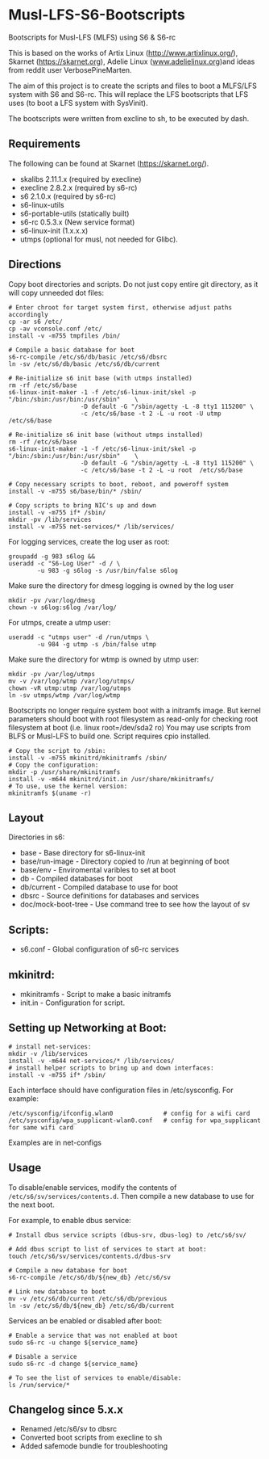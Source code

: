 # Musl-LFS-S6-Bootscripts
Bootscripts for Musl-LFS (MLFS) using S6 & S6-rc

This is based on the works of Artix Linux (http://www.artixlinux.org/), Skarnet (https://skarnet.org), Adelie Linux (www.adelielinux.org)and ideas from reddit user VerbosePineMarten.

The aim of this project is to create the scripts and files to boot a MLFS/LFS system with S6 and S6-rc. This will replace the LFS bootscripts that LFS uses (to boot a LFS system with SysVinit).

The bootscripts were written from excline to sh, to be executed by dash.

## Requirements

The following can be found at Skarnet (https://skarnet.org/).
  * skalibs 2.11.1.x (required by execline)
  * execline 2.8.2.x (required by s6-rc)
  * s6 2.1.0.x (required by s6-rc)
  * s6-linux-utils
  * s6-portable-utils (statically built)
  * s6-rc 0.5.3.x (New service format)
  * s6-linux-init (1.x.x.x)
  * utmps (optional for musl, not needed for Glibc).

## Directions

Copy boot directories and scripts. Do not just copy entire git directory, as it will copy unneeded dot files:
```
# Enter chroot for target system first, otherwise adjust paths accordingly
cp -ar s6 /etc/
cp -av vconsole.conf /etc/
install -v -m755 tmpfiles /bin/

# Compile a basic database for boot
s6-rc-compile /etc/s6/db/basic /etc/s6/dbsrc 
ln -sv /etc/s6/db/basic /etc/s6/db/current

# Re-initialize s6 init base (with utmps installed)
rm -rf /etc/s6/base
s6-linux-init-maker -1 -f /etc/s6-linux-init/skel -p "/bin:/sbin:/usr/bin:/usr/sbin"    \
                    -D default -G "/sbin/agetty -L -8 tty1 115200" \
                    -c /etc/s6/base -t 2 -L -u root -U utmp /etc/s6/base

# Re-initialize s6 init base (without utmps installed)
rm -rf /etc/s6/base
s6-linux-init-maker -1 -f /etc/s6-linux-init/skel -p "/bin:/sbin:/usr/bin:/usr/sbin"    \
                    -D default -G "/sbin/agetty -L -8 tty1 115200" \
                    -c /etc/s6/base -t 2 -L -u root  /etc/s6/base

# Copy necessary scripts to boot, reboot, and poweroff system
install -v -m755 s6/base/bin/* /sbin/

# Copy scripts to bring NIC's up and down
install -v -m755 if* /sbin/
mkdir -pv /lib/services
install -v -m755 net-services/* /lib/services/
```

For logging services, create the log user as root:
```
groupadd -g 983 s6log &&
useradd -c "S6-Log User" -d / \
        -u 983 -g s6log -s /usr/bin/false s6log
```
Make sure the directory for dmesg logging is owned by the log user
```
mkdir -pv /var/log/dmesg
chown -v s6log:s6log /var/log/
```

For utmps, create a utmp user:
```
useradd -c "utmps user" -d /run/utmps \
        -u 984 -g utmp -s /bin/false utmp
```

Make sure the directory for wtmp is owned by utmp user:
```
mkdir -pv /var/log/utmps
mv -v /var/log/wtmp /var/log/utmps/
chown -vR utmp:utmp /var/log/utmps
ln -sv utmps/wtmp /var/log/wtmp
```

Bootscripts no longer require system boot with a initramfs image. But kernel parameters should boot with root filesystem as read-only for checking root filesystem at boot (i.e. linux root=/dev/sda2 ro) You may use scripts from BLFS or Musl-LFS to build one. Script requires cpio installed.
```
# Copy the script to /sbin:
install -v -m755 mkinitrd/mkinitramfs /sbin/
# Copy the configuration:
mkdir -p /usr/share/mkinitramfs 
install -v -m644 mkinitrd/init.in /usr/share/mkinitramfs/ 
# To use, use the kernel version:
mkinitramfs $(uname -r)

```

## Layout

Directories in s6:
  * base - Base directory for s6-linux-init
  * base/run-image - Directory copied to /run at beginning of boot
  * base/env - Enviromental varibles to set at boot
  * db - Compiled databases for boot
  * db/current - Compiled database to use for boot
  * dbsrc - Source definitions for databases and services
  * doc/mock-boot-tree - Use command tree to see how the layout of sv

## Scripts:
  * s6.conf - Global configuration of s6-rc services

## mkinitrd:
  * mkinitramfs - Script to make a basic initramfs
  * init.in - Configuration for script.

## Setting up Networking at Boot:
```
# install net-services:
mkdir -v /lib/services
install -v -m644 net-services/* /lib/services/
# install helper scripts to bring up and down interfaces:
install -v -m755 if* /sbin/
```
Each interface should have configuration files in /etc/sysconfig. For example:
```
/etc/sysconfig/ifconfig.wlan0              # config for a wifi card
/etc/sysconfig/wpa_supplicant-wlan0.conf   # config for wpa_supplicant for same wifi card
```

Examples are in net-configs

## Usage

To disable/enable services, modify the contents of `/etc/s6/sv/services/contents.d`. Then compile a new database to use for the next boot.

For example, to enable dbus service:
```
# Install dbus service scripts (dbus-srv, dbus-log) to /etc/s6/sv/

# Add dbus script to list of services to start at boot:
touch /etc/s6/sv/services/contents.d/dbus-srv

# Compile a new database for boot
s6-rc-compile /etc/s6/db/${new_db} /etc/s6/sv

# Link new database to boot
mv -v /etc/s6/db/current /etc/s6/db/previous
ln -sv /etc/s6/db/${new_db} /etc/s6/db/current
```

Services an be enabled or disabled after boot:
```
# Enable a service that was not enabled at boot
sudo s6-rc -u change ${service_name}

# Disable a service
sudo s6-rc -d change ${service_name}

# To see the list of services to enable/disable:
ls /run/service/*

```

## Changelog since 5.x.x

<ul>
<li>Renamed /etc/s6/sv to dbsrc </li>
<li>Converted boot scripts from execline to sh </li>
<li>Added safemode bundle for troubleshooting </li>
</ul>
